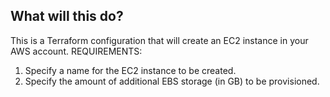 ## What will this do?

This is a Terraform configuration that will create an EC2 instance in your AWS account. 
REQUIREMENTS:
1. Specify a name for the EC2 instance to be created.
2. Specify the amount of additional EBS storage (in GB) to be provisioned.
